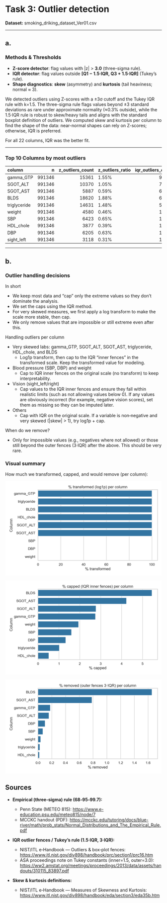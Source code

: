 # Task 3: Outlier detection

**Dataset:** smoking_driking_dataset_Ver01.csv 

---

## a.

### Methods & Thresholds

- **Z-score detector**: flag values with |z| > **3.0** (three-sigma rule).
- **IQR detector**: flag values outside **[Q1 − 1.5·IQR, Q3 + 1.5·IQR]** (Tukey’s rule).
- **Shape diagnostics**: **skew** (asymmetry) and **kurtosis** (tail heaviness; normal ≈ 3).

We detected outliers using Z-scores with a ±3σ cutoff and the Tukey IQR rule with k=1.5. The three-sigma rule flags values beyond ±3 standard deviations as rare under approximate normality (≈0.3% outside), while the 1.5·IQR rule is robust to skew/heavy tails and aligns with the standard boxplot definition of outliers. We computed skew and kurtosis per column to find the shape of the data: near-normal shapes can rely on Z-scores; otherwise, IQR is preferred.

For all 22 columns, IQR was the better fit.

---


### Top 10 Columns by most outliers

| column       |      n |   z_outliers_count | z_outliers_ratio   |   iqr_outliers_count | iqr_outliers_ratio   |    skew |   kurtosis |
|:-------------|-------:|-------------------:|:-------------------|---------------------:|:---------------------|--------:|-----------:|
| gamma_GTP    | 991346 |              15361 | 1.55%              |                94142 | 9.5%                 |   7.719 |     97.042 |
| SGOT_ALT     | 991346 |              10370 | 1.05%              |                72928 | 7.36%                |  50.039 |   8615.94  |
| SGOT_AST     | 991346 |               5887 | 0.59%              |                67614 | 6.82%                | 150.492 |  50432.7   |
| BLDS         | 991346 |              18620 | 1.88%              |                64202 | 6.48%                |   4.617 |     40.47  |
| triglyceride | 991346 |              14631 | 1.48%              |                54104 | 5.46%                |   6.529 |    175.385 |
| weight       | 991346 |               4580 | 0.46%              |                19221 | 1.94%                |   0.577 |      0.359 |
| SBP          | 991346 |               6423 | 0.65%              |                15836 | 1.6%                 |   0.482 |      0.997 |
| HDL_chole    | 991346 |               3877 | 0.39%              |                13858 | 1.4%                 | 104.578 |  48094.2   |
| DBP          | 991346 |               6205 | 0.63%              |                13122 | 1.32%                |   0.4   |      0.892 |
| sight_left   | 991346 |               3118 | 0.31%              |                11582 | 1.17%                |   9.995 |    144.95  |

---

## b.

### Outlier handling decisions

In short
- We keep most data and “cap” only the extreme values so they don’t dominate the analysis.
- We set the caps using the IQR method.
- For very skewed measures, we first apply a log transform to make the scale more stable, then cap.
- We only remove values that are impossible or still extreme even after this.

Handling outliers per column
- Very skewed labs: gamma_GTP, SGOT_ALT, SGOT_AST, triglyceride, HDL_chole, and BLDS
  - Log1p transform, then cap to the IQR “inner fences” in the transformed scale. Keep the transformed value for modeling.
- Blood pressure (SBP, DBP) and weight
  - Cap to IQR inner fences on the original scale (no transform) to keep interpretability.
- Vision (sight_left/right)
  - Cap values to the IQR inner fences and ensure they fall within realistic limits (such as not allowing values below 0). If any values are obviously incorrect (for example, negative vision scores), set them as missing so they can be imputed later.
- Others
  - Cap with IQR on the original scale. If a variable is non‑negative and very skewed (|skew| > 1), try log1p + cap.

When do we remove?
- Only for impossible values (e.g., negatives where not allowed) or those still beyond the outer fences (3·IQR) after the above. This should be very rare.

### Visual summary

How much we transformed, capped, and would remove (per column):

![% transformed](./percent_transformed_per_column.png)

![% capped](./percent_capped_per_column.png)

![% removed](./percent_removed_per_column.png)


## Sources

- **Empirical (three‑sigma) rule (68‑95‑99.7):**
  - Penn State (METEO 815): https://www.e-education.psu.edu/meteo815/node/7
  - MCCKC handout (PDF): https://mcckc.edu/tutoring/docs/blue-river/math/prob_stats/Normal_Distributions_and_The_Empirical_Rule.pdf

- **IQR outlier fences / Tukey’s rule (1.5·IQR, 3·IQR):**
  - NIST/ITL e‑Handbook — Outliers & box‑plot fences: https://www.itl.nist.gov/div898/handbook/prc/section1/prc16.htm
  - ASA proceedings note on Tukey constants (inner=1.5, outer=3.0): https://ww2.amstat.org/meetings/proceedings/2013/data/assets/handouts/310115_83897.pdf

- **Skew & kurtosis definitions:**
  - NIST/ITL e‑Handbook — Measures of Skewness and Kurtosis: https://www.itl.nist.gov/div898/handbook/eda/section3/eda35b.htm
